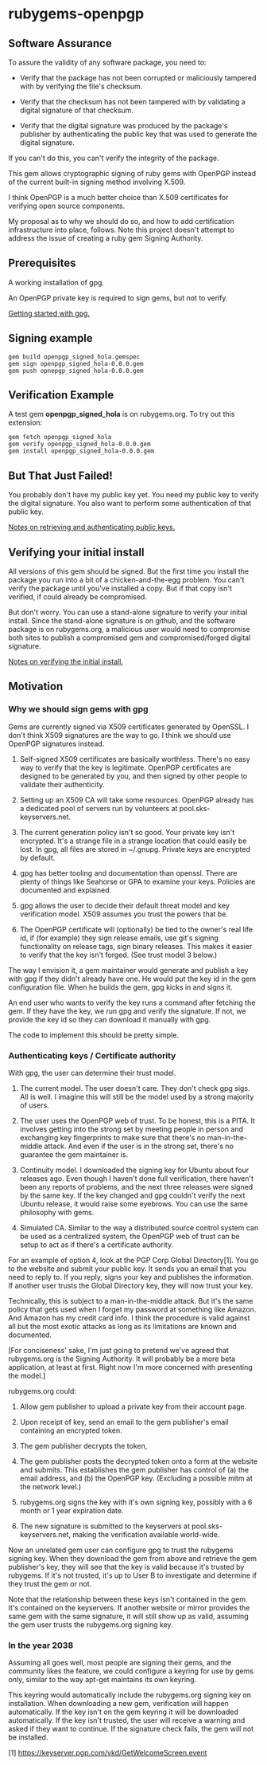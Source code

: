 rubygems-openpgp
================

Software Assurance
------------------

To assure the validity of any software package, you need to:

* Verify that the package has not been corrupted or maliciously
  tampered with by verifying the file's checksum.

* Verify that the checksum has not been tampered with by validating a
  digital signature of that checksum.

* Verify that the digital signature was produced by the package's
  publisher by authenticating the public key that was used to generate
  the digital signature.

If you can't do this, you can't verify the integrity of the package.

This gem allows cryptographic signing of ruby gems with OpenPGP
instead of the current built-in signing method involving X.509.

I think OpenPGP is a much better choice than X.509 certificates for
verifying open source components.

My proposal as to why we should do so, and how to add certification
infrastructure into place, follows.  Note this project doesn't attempt
to address the issue of creating a ruby gem Signing Authority.

Prerequisites
-------------

A working installation of gpg.

An OpenPGP private key is required to sign gems, but not to verify.

[Getting started with gpg.](./doc/getting-started-with-gpg.md)

Signing example
---------------

    gem build openpgp_signed_hola.gemspec
    gem sign openpgp_signed_hola-0.0.0.gem
    gem push opnepgp_signed_hola-0.0.0.gem

Verification Example
--------------------

A test gem **openpgp_signed_hola** is on rubygems.org.  To try out
this extension:

    gem fetch openpgp_signed_hola
    gem verify openpgp_signed_hola-0.0.0.gem
    gem install openpgp_signed_hola-0.0.0.gem

But That Just Failed!
---------------------

You probably don't have my public key yet.  You need my public key to
verify the digital signature.  You also want to perform some
authentication of that public key.

[Notes on retrieving and authenticating public keys.](./doc/retrieving-and-authenticating-keys.md)

Verifying your initial install
------------------------------

All versions of this gem should be signed.  But the first time you
install the package you run into a bit of a chicken-and-the-egg
problem.  You can't verify the package until you've installed a copy.
But if that copy isn't verified, if could already be compromised.

But don't worry.  You can use a stand-alone signature to verify your
initial install.  Since the stand-alone signature is on github, and
the software package is on rubygems.org, a malicious user would need
to compromise both sites to publish a compromised gem and
compromised/forged digital signature.

[Notes on verifying the initial install.](./doc/verifying-initial-install.md)

Motivation
----------

### Why we should sign gems with gpg

Gems are currently signed via X509 certificates generated by OpenSSL.
I don't think X509 signatures are the way to go.  I think we should use
OpenPGP signatures instead.

1. Self-signed X509 certificates are basically worthless.  There's no
easy way to verify that the key is legitimate.  OpenPGP certificates
are designed to be generated by you, and then signed by other people
to validate their authenticity.

2. Setting up an X509 CA will take some resources.  OpenPGP already
has a dedicated pool of servers run by volunteers at
pool.sks-keyservers.net.

3. The current generation policy isn't so good.  Your private key
isn't encrypted.  It's a strange file in a strange location that could
easily be lost.  In gpg, all files are stored in ~/.gnupg.  Private
keys are encrypted by default.

4. gpg has better tooling and documentation than openssl.  There are
plenty of things like Seahorse or GPA to examine your keys.  Policies
are documented and explained.

5. gpg allows the user to decide their default threat model and key
verification model.  X509 assumes you trust the powers that be.

6. The OpenPGP certificate will (optionally) be tied to the owner's
real life id, if (for example) they sign release emails, use git's
signing functionality on release tags, sign binary releases.  This
makes it easier to verify that the key isn't forged.  (See trust model
3 below.)

The way I envision it, a gem maintainer would generate and publish a
key with gpg if they didn't already have one.  He would put the key id
in the gem configuration file.  When he builds the gem, gpg kicks in
and signs it.

An end user who wants to verify the key runs a command after fetching
the gem.  If they have the key, we run gpg and verify the signature.
If not, we provide the key id so they can download it manually with
gpg.

The code to implement this should be pretty simple.

### Authenticating keys / Certificate authority

With gpg, the user can determine their trust model.

1. The current model.  The user doesn't care.  They don't check gpg
sigs.  All is well.  I imagine this will still be the model used by a
strong majority of users.

2. The user uses the OpenPGP web of trust.  To be honest, this is a
PITA.  It involves getting into the strong set by meeting people in
person and exchanging key fingerprints to make sure that there's no
man-in-the-middle attack.  And even if the user is in the strong set,
there's no guarantee the gem maintainer is.

3. Continuity model.  I downloaded the signing key for Ubuntu about four
releases ago.  Even though I haven't done full verification, there
haven't been any reports of problems, and the next three releases were
signed by the same key.  If the key changed and gpg couldn't verify the
next Ubuntu release, it would raise some eyebrows.  You can use the same
philosophy with gems.

4. Simulated CA.  Similar to the way a distributed source control system
can be used as a centralized system, the OpenPGP web of trust can be
setup to act as if there's a certificate authority.

For an example of option 4, look at the PGP Corp Global Directory[1].
You go to the website and submit your public key.  It sends you an email
that you need to reply to.  If you reply, signs your key and
publishes the information.  If another user trusts the Global Directory
key, they will now trust your key.

Technically, this is subject to a man-in-the-middle attack.  But it's
the same policy that gets used when I forget my password at something
like Amazon.  And Amazon has my credit card info.  I think the
procedure is valid against all but the most exotic attacks as long as
its limitations are known and documented.

[For conciseness' sake, I'm just going to pretend we've agreed that
rubygems.org is the Signing Authority.  It will probably be a more
beta application, at least at first.  Right now I'm more concerned
with presenting the model.]

rubygems.org could:

1. Allow gem publisher to upload a private key from their account page.

2. Upon receipt of key, send an email to the gem publisher's email
containing an encrypted token.

3. The gem publisher decrypts the token,

4. The gem publisher posts the decrypted token onto a form at the
website and submits.  This establishes the gem publisher has control of
(a) the email address, and (b) the OpenPGP key.  (Excluding a possible
mitm at the network level.)

5. rubygems.org signs the key with it's own signing key, possibly with a
6 month or 1 year expiration date.

6. The new signature is submitted to the keyservers at
pool.sks-keyservers.net, making the verification available world-wide.

Now an unrelated gem user can configure gpg to trust the rubygems
signing key.  When they download the gem from above and retrieve the gem
publisher's key, they will see that the key is valid because it's
trusted by rubygems.  If it's not trusted, it's up to User B to
investigate and determine if they trust the gem or not.

Note that the relationship between these keys isn't contained in the
gem.  It's contained on the keyservers.  If another website or mirror
provides the same gem with the same signature, it will still show up as
valid, assuming the gem user trusts the rubygems.org signing key.

### In the year 2038

Assuming all goes well, most people are signing their gems, and the
community likes the feature, we could configure a keyring for use by
gems only, similar to the way apt-get maintains its own keyring.

This keyring would automatically include the rubygems.org signing key on
installation.  When downloading a new gem, verification will happen
automatically.  If the key isn't on the gem keyring it will be
downloaded automatically.  If the key isn't trusted, the user will
receive a warning and asked if they want to continue.  If the signature
check fails, the gem will not be installed.

[1] https://keyserver.pgp.com/vkd/GetWelcomeScreen.event
